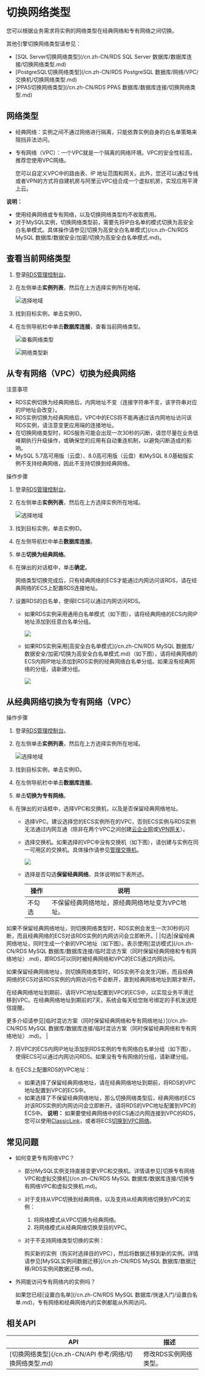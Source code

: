# 切换网络类型

您可以根据业务需求将实例的网络类型在经典网络和专有网络之间切换。

其他引擎切换网络类型请参见：

-   [SQL Server切换网络类型](/cn.zh-CN/RDS SQL Server 数据库/数据库连接/切换网络类型.md)
-   [PostgreSQL切换网络类型](/cn.zh-CN/RDS PostgreSQL 数据库/网络/VPC/交换机/切换网络类型.md)
-   [PPAS切换网络类型](/cn.zh-CN/RDS PPAS 数据库/数据库连接/切换网络类型.md)

## 网络类型

-   经典网络：实例之间不通过网络进行隔离，只能依靠实例自身的白名单策略来阻挡非法访问。
-   专有网络（VPC）：一个VPC就是一个隔离的网络环境。VPC的安全性较高，推荐您使用VPC网络。

    您可以自定义VPC中的路由表、IP 地址范围和网关。此外，您还可以通过专线或者VPN的方式将自建机房与阿里云VPC组合成一个虚拟机房，实现应用平滑上云。


**说明：**

-   使用经典网络或专有网络，以及切换网络类型均不收取费用。
-   对于MySQL实例，切换网络类型前，需要先将IP白名单的模式切换为高安全白名单模式。具体操作请参见[切换为高安全白名单模式](/cn.zh-CN/RDS MySQL 数据库/数据安全/加密/切换为高安全白名单模式.md)。

## 查看当前网络类型

1.  登录[RDS管理控制台](https://rds.console.aliyun.com/)。

2.  在左侧单击**实例列表**，然后在上方选择实例所在地域。

    ![选择地域](https://static-aliyun-doc.oss-accelerate.aliyuncs.com/assets/img/zh-CN/3074469951/p36543.png)

3.  找到目标实例，单击实例ID。

4.  在左侧导航栏中单击**数据库连接**，查看当前网络类型。

    ![查看网络类型](https://static-aliyun-doc.oss-accelerate.aliyuncs.com/assets/img/zh-CN/3812955061/p182903.png)

    ![网络类型新](https://static-aliyun-doc.oss-accelerate.aliyuncs.com/assets/img/zh-CN/5726037061/p188507.png)


## 从专有网络（VPC）切换为经典网络

注意事项

-   RDS实例切换为经典网络后，内网地址不变（连接字符串不变，该字符串对应的IP地址会改变）。
-   RDS实例切换为经典网络后，VPC中的ECS将不能再通过该内网地址访问该RDS实例，请注意变更应用端的连接地址。
-   在切换网络类型时，RDS服务可能会出现一次30秒的闪断，请您尽量在业务低峰期执行升级操作，或确保您的应用有自动重连机制，以避免闪断造成的影响。
-   MySQL 5.7高可用版（云盘）、8.0高可用版（云盘）和MySQL 8.0基础版实例不支持经典网络，因此不支持切换到经典网络。

操作步骤

1.  登录[RDS管理控制台](https://rds.console.aliyun.com/)。

2.  在左侧单击**实例列表**，然后在上方选择实例所在地域。

    ![选择地域](https://static-aliyun-doc.oss-accelerate.aliyuncs.com/assets/img/zh-CN/3074469951/p36543.png)

3.  找到目标实例，单击实例ID。

4.  在左侧导航栏中单击**数据库连接**。

5.  单击**切换为经典网络**。

6.  在弹出的对话框中，单击**确定**。

    网络类型切换完成后，只有经典网络的ECS才能通过内网访问该RDS，请在经典网络的ECS上配置RDS连接地址。

7.  设置RDS的白名单，使得ECS可以通过内网访问RDS。

    -   如果RDS实例采用通用白名单模式（如下图），请将经典网络的ECS内网IP地址添加到任意白名单分组。

        ![](https://static-aliyun-doc.oss-accelerate.aliyuncs.com/assets/img/zh-CN/9277559951/p12631.png)

    -   如果RDS实例采用[高安全白名单模式](/cn.zh-CN/RDS MySQL 数据库/数据安全/加密/切换为高安全白名单模式.md)（如下图），请将经典网络的ECS内网IP地址添加到RDS实例的经典网络白名单分组。如果没有经典网络的分组，请新建分组。

        ![](https://static-aliyun-doc.oss-accelerate.aliyuncs.com/assets/img/zh-CN/9277559951/p12630.png)


## 从经典网络切换为专有网络（VPC）

操作步骤

1.  登录[RDS管理控制台](https://rds.console.aliyun.com/)。

2.  在左侧单击**实例列表**，然后在上方选择实例所在地域。

    ![选择地域](https://static-aliyun-doc.oss-accelerate.aliyuncs.com/assets/img/zh-CN/3074469951/p36543.png)

3.  找到目标实例，单击实例ID。

4.  在左侧导航栏中单击**数据库连接**。

5.  单击**切换为专有网络**。

6.  在弹出的对话框中，选择VPC和交换机，以及是否保留经典网络地址。

    -   选择VPC。建议选择您的ECS实例所在的VPC，否则ECS实例与RDS实例无法通过内网互通（除非在两个VPC之间创建[云企业网](https://help.aliyun.com/document_detail/64648.html)或[VPN网关](/cn.zh-CN/用户指南/配置IPsec-VPN/建立VPC到VPC的连接.md)）。
    -   选择交换机。如果选择的VPC中没有交换机（如下图），请创建与实例在同一可用区的交换机。具体操作请参见[管理交换机](/cn.zh-CN/专有网络和交换机/管理交换机/创建交换机.md)。

        ![](https://static-aliyun-doc.oss-accelerate.aliyuncs.com/assets/img/zh-CN/9277559951/p3260.png)

    -   选择是否勾选**保留经典网络**，具体说明如下表所述。

        |操作|说明|
        |--|--|
        |不勾选|不保留经典网络地址，原经典网络地址变为VPC地址。

如果不保留经典网络地址，则切换网络类型时，RDS实例会发生一次30秒的闪断，而且经典网络的ECS对该RDS实例的内网访问会立即断开。|
        |勾选|保留经典网络地址，同时生成一个新的VPC地址（如下图）。表示使用[混访模式](/cn.zh-CN/RDS MySQL 数据库/数据库连接/临时混访方案（同时保留经典网络和专有网络地址）.md)，即RDS可以同时被经典网络和VPC的ECS通过内网访问。

如果保留经典网络地址，则切换网络类型时，RDS实例不会发生闪断，而且经典网络的ECS对该RDS实例的内网访问也不会断开，直到经典网络地址到期才断开。

在经典网络地址到期前，请将VPC地址配置到VPC的ECS中，以实现业务平滑迁移到VPC。在经典网络地址到期前的7天，系统会每天给您账号绑定的手机发送短信提醒。

更多介绍请参见[临时混访方案（同时保留经典网络和专有网络地址）](/cn.zh-CN/RDS MySQL 数据库/数据库连接/临时混访方案（同时保留经典网络和专有网络地址）.md)。 |

7.  将VPC的ECS内网IP地址添加到RDS实例的专有网络白名单分组（如下图），使得ECS可以通过内网访问RDS。如果没有专有网络的分组，请新建分组。

8.  在ECS上配置RDS的VPC地址：

    -   如果选择了保留经典网络地址，请在经典网络地址到期前，将RDS的VPC地址配置到VPC的ECS中。
    -   如果选择了不保留经典网络地址，那么切换网络类型后，经典网络的ECS对该RDS实例的内网访问会立即断开。请将RDS的VPC地址配置到VPC的ECS中。
    **说明：** 如果要使经典网络中的ECS通过内网连接到VPC的RDS，您可以使用[ClassicLink](/cn.zh-CN/VPC与外部网络连接/ClassicLink/ClassicLink概述.md)，或者将ECS[切换到VPC网络](/cn.zh-CN/最佳实践/经典网络迁移到VPC/ECS实例迁移.md)。


## 常见问题

-   如何变更专有网络VPC？
    -   部分MySQL实例支持直接变更VPC和交换机。详情请参见[切换专有网络VPC和虚拟交换机](/cn.zh-CN/RDS MySQL 数据库/数据库连接/切换专有网络VPC和虚拟交换机.md)。
    -   对于支持从VPC切换到经典网络，以及支持从经典网络切换到VPC的实例：
        1.  将网络模式从VPC切换为经典网络。
        2.  将网络模式从经典网络切换至目的VPC。
    -   对于不支持网络类型切换的实例：

        购买新的实例（购买时选择目的VPC），然后将数据迁移到新的实例。详情请参见[MySQL实例间数据迁移](/cn.zh-CN/RDS MySQL 数据库/数据迁移/RDS实例间数据迁移.md)。

-   外网能访问专有网络内的实例吗？

    如果您已经[设置白名单](/cn.zh-CN/RDS MySQL 数据库/快速入门/设置白名单.md)，专有网络和经典网络内的实例都能从外网访问。


## 相关API

|API|描述|
|---|--|
|[切换网络类型](/cn.zh-CN/API 参考/网络/切换网络类型.md)|修改RDS实例网络类型。|

